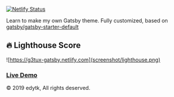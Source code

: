 
[![Netlify Status](https://api.netlify.com/api/v1/badges/5de99e43-bee4-4df2-97af-5c197b883a1e/deploy-status)](https://app.netlify.com/sites/g3tux-gatsby/deploys)

Learn to make my own Gatsby theme. Fully customized, based on [gatsby/gatsby-starter-default](https://github.com/gatsbyjs/gatsby-starter-default)

## 🔥 Lighthouse Score

![https://g3tux-gatsby.netlify.com](screenshot/lighthouse.png)


### [Live Demo](https://g3tux-gatsby.netlify.com)


© 2019 edytk, All rights deserved.
